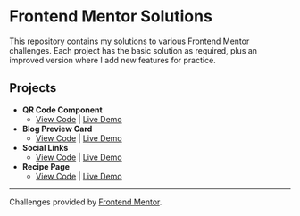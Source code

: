 # Frontend Mentor Solutions

This repository contains my solutions to various Frontend Mentor challenges.
Each project has the basic solution as required, plus an improved version where I add new features for practice.

## Projects
- **QR Code Component**
  - [View Code](Challenges/qr-code-component-main) | [Live Demo](https://keckpy.github.io/Frontend-Mentor/Challenges/qr-code-component-main/)
- **Blog Preview Card**
  - [View Code](Challenges/blog-preview-card-main) | [Live Demo](https://keckpy.github.io/Frontend-Mentor/Challenges/blog-preview-card-main/)
- **Social Links**
  - [View Code](Challenges/social-links-profile-main) | [Live Demo](https://keckpy.github.io/Frontend-Mentor/Challenges/social-links-profile-main/)
- **Recipe Page**
  - [View Code](Challenges/recipe-page-main) | [Live Demo](https://keckpy.github.io/Frontend-Mentor/Challenges/recipe-page-main/)
 
  
---

Challenges provided by [Frontend Mentor](https://frontendmentor.io).  

